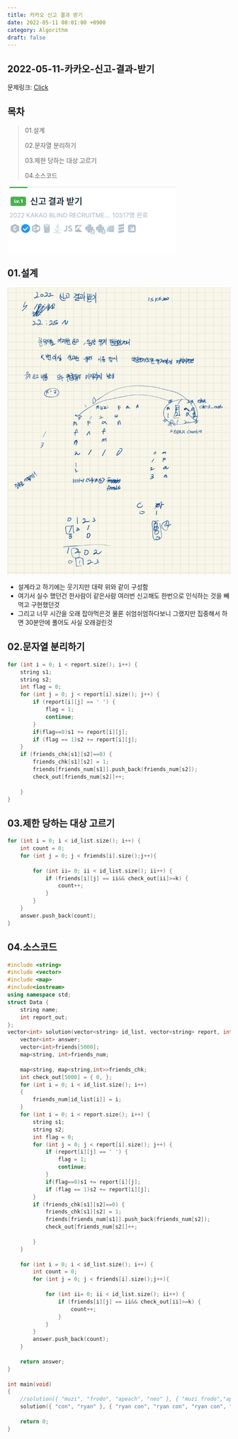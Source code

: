 ```yaml
---
title: 카카오 신고 결과 받기
date: 2022-05-11 00:01:00 +0900
category: Algorithm
draft: false
---
```


## 2022-05-11-카카오-신고-결과-받기

문제링크: [Click](https://programmers.co.kr/learn/courses/30/lessons/92334?language=cpp)

## 목차

> 01.설계
>
> 02.문자열 분리하기
>
> 03.제한 당하는 대상 고르기
>
> 04.소스코드

![image-20220511000852064](../../assets/img/post/2022-05-11-카카오-신고-결과-받기.assets/image-20220511000852064.png)

## 01.설계

![image-20220511000334629](../../assets/img/post/2022-05-11-카카오-신고-결과-받기.assets/image-20220511000334629.png)

- 설계라고 하기에는 웃기지만 대략 위와 같이 구성함
- 여기서 실수 했던건 한사람이 같은사람 여러번 신고해도 한번으로 인식하는 것을 빼먹고 구현했던것
- 그리고 너무 시간을 오래 잡아먹은것 물론 쉬엄쉬엄하다보니 그랬지만 집중해서 하면 30분안에 풀어도 사실 오래걸린것

## 02.문자열 분리하기

```c++
for (int i = 0; i < report.size(); i++) {
    string s1;
    string s2;
    int flag = 0;
    for (int j = 0; j < report[i].size(); j++) {
        if (report[i][j] == ' ') {
            flag = 1;
            continue;
        }
        if(flag==0)s1 += report[i][j];
        if (flag == 1)s2 += report[i][j];
    }
    if (friends_chk[s1][s2]==0) {
        friends_chk[s1][s2] = 1;
        friends[friends_num[s1]].push_back(friends_num[s2]);
        check_out[friends_num[s2]]++;

    }
}
```

## 03.제한 당하는 대상 고르기

```c++
for (int i = 0; i < id_list.size(); i++) {
    int count = 0;
    for (int j = 0; j < friends[i].size();j++){

        for (int ii= 0; ii < id_list.size(); ii++) {
            if (friends[i][j] == ii&& check_out[ii]>=k) {
                count++;
            }
        }
    }
    answer.push_back(count);
}
```

## 04.소스코드

```c++
#include <string>
#include <vector>
#include <map>
#include<iostream>
using namespace std;
struct Data {
	string name;
	int report_out;
};
vector<int> solution(vector<string> id_list, vector<string> report, int k) {
	vector<int> answer;
	vector<int>friends[5000];
	map<string, int>friends_num;
	
	map<string, map<string,int>>friends_chk;
	int check_out[5000] = { 0, };
	for (int i = 0; i < id_list.size(); i++)
	{
		friends_num[id_list[i]] = i;
	}
	for (int i = 0; i < report.size(); i++) {
		string s1;
		string s2;
		int flag = 0;
		for (int j = 0; j < report[i].size(); j++) {
			if (report[i][j] == ' ') {
				flag = 1;
				continue;
			}
			if(flag==0)s1 += report[i][j];
			if (flag == 1)s2 += report[i][j];
		}
		if (friends_chk[s1][s2]==0) {
			friends_chk[s1][s2] = 1;
			friends[friends_num[s1]].push_back(friends_num[s2]);
			check_out[friends_num[s2]]++;

		}
	}

	for (int i = 0; i < id_list.size(); i++) {
		int count = 0;
		for (int j = 0; j < friends[i].size();j++){
			
			for (int ii= 0; ii < id_list.size(); ii++) {
				if (friends[i][j] == ii&& check_out[ii]>=k) {
					count++;
				}
			}
		}
		answer.push_back(count);
	}

	return answer;
}

int main(void)
{
	//solution({ "muzi", "frodo", "apeach", "neo" }, { "muzi frodo","apeach frodo","frodo neo","muzi neo","apeach muzi" },2);
	solution({ "con", "ryan" }, { "ryan con", "ryan con", "ryan con", "ryan con" }, 3);

	return 0;
}
```

